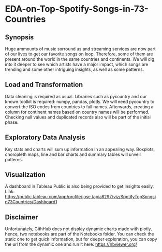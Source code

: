 # EDA-on-Top-Spotify-Songs-in-73-Countries

## Synopsis

Huge ammounts of music sorround us and streaming services are now part of our lives to get our favorite songs on loop. Therefore, some of them are present around the world in the same countries and continents. We will dig into it deeper to see which artists have a major impact, which songs are trending and some other intriguing insights, as well as some patterns.

## Load and Transformation

Data cleaning is required as usual. Libraries such as pycountry and our known toolkit is required: numpy, pandas, plotly. We will need pycountry to convert the ISO codes from countries to full names. Afterwards, creating a column for continent names based on country names will be performed. Checking null values and duplicated records also will be part of the initial phase.

## Exploratory Data Analysis

Key stats and charts will sum up information in an appealing way. Boxplots, choropleth maps, line and bar charts and summary tables will unveil patterns.

## Visualization

A dashboard in Tableau Public is also being provided to get insights easily. Link: https://public.tableau.com/app/profile/jose.tapia8297/viz/SpotifyTopSongsin73Countries/Dashboard1

## Disclaimer

Unfortunately, GithHub does not display dynamic charts made with plotly, hence, two notebooks are part of the Notebooks folder. You can check the static one to get quick information, but for deeper exploration, you can copy the url from the dynamic one and run it here: https://nbviewer.org/
